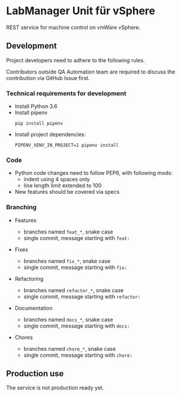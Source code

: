# LabManager Unit für vSphere

REST service for machine control on vmWare vSphere.

## Development

Project developers need to adhere to the following rules.

Contributors outside QA Automation team are required to discuss the contribution via GitHub Issue first. 

### Technical requirements for development
* Install Python 3.6
* Install pipenv
  ```
  pip install pipenv
  ```
* Install project dependencies:
  ```
  PIPENV_VENV_IN_PROJECT=1 pipenv install
  ```

### Code
* Python code changes need to follow PEP8, with following mods:
    * indent using 4 spaces only
    * line length limit extended to 100
* New features should be covered via specs

### Branching
* Features
    * branches named `feat_*`, snake case
    * single commit, message starting with `feat: `

* Fixes
    * branches named `fix_*`, snake case
    * single commit, message starting with `fix: `

* Refactoring
    * branches named `refactor_*`, snake case
    * single commit, message starting with `refactor: `

* Documentation
    * branches named `docs_*`, snake case
    * single commit, message starting with `docs: `

* Chores
    * branches named `chore_*`, snake case
    * single commit, message starting with `chore: `

## Production use

The service is not production ready yet.

